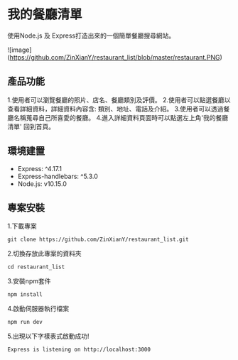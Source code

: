# 我的餐廳清單
使用Node.js 及 Express打造出來的一個簡單餐廳搜尋網站。

![image] (https://github.com/ZinXianY/restaurant_list/blob/master/restaurant.PNG)

## 產品功能
1.使用者可以瀏覽餐廳的照片、店名、餐廳類別及評價。
2.使用者可以點選餐廳以查看詳細資料，詳細資料內容含: 類別、地址、電話及介紹。
3.使用者可以透過餐廳名稱蒐尋自己所喜愛的餐廳。
4.進入詳細資料頁面時可以點選左上角'我的餐廳清單' 回到首頁。

## 環境建置
* Express: ^4.17.1
* Express-handlebars: ^5.3.0
* Node.js: v10.15.0

## 專案安裝
1.下載專案
```
git clone https://github.com/ZinXianY/restaurant_list.git
```

2.切換存放此專案的資料夾
```
cd restaurant_list
```

3.安裝npm套件
```
npm install
```

4.啟動伺服器執行檔案
```
npm run dev
```

5.出現以下字樣表式啟動成功!
```
Express is listening on http://localhost:3000
```
